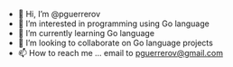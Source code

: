 - 👋 Hi, I’m @pguerrerov
- 👀 I’m interested in programming using Go language
- 🌱 I’m currently learning Go language
- 💞️ I’m looking to collaborate on Go language projects
- 📫 How to reach me ... email to pguerrerov@gmail.com

<!---
pguerrerov/pguerrerov is a ✨ special ✨ repository because its `README.md` (this file) appears on your GitHub profile.
You can click the Preview link to take a look at your changes.
--->
